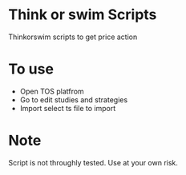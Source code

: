 # Think or swim Scripts
Thinkorswim scripts to get price action

# To use
- Open TOS platfrom
- Go to edit studies and strategies
- Import select ts file to import

# Note
Script is not throughly tested. Use at your own risk. 
